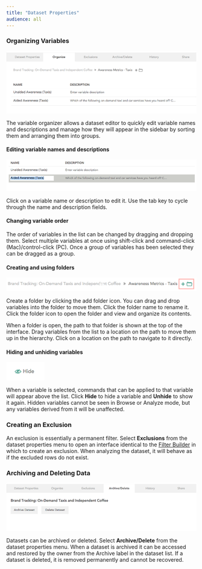```yaml
---
title: "Dataset Properties"
audience: all
---
```


### Organizing Variables

![](images/OrganizeVariables.png)

The variable organizer allows a dataset editor to quickly edit variable names
and descriptions and manage how they will appear in the sidebar by sorting
them and arranging them into groups.

#### Editing variable names and descriptions

![](images/OrganizerEditName.png)

Click on a variable name or description to edit it. Use the tab key to cycle
through the name and description fields.

#### Changing variable order

The order of variables in the list can be changed by dragging and dropping
them. Select multiple variables at once using shift-click and command-click
(Mac)/control-click (PC). Once a group of variables has been selected they can
be dragged as a group.

#### Creating and using folders

![](images/AddFolder.png)

Create a folder by clicking the add folder icon. You can drag and drop
variables into the folder to move them. Click the folder name to rename it.
Click the folder icon to open the folder and view and organize its contents.

When a folder is open, the path to that folder is shown at the top of the
interface. Drag variables from the list to a location on the path to move them
up in the hierarchy. Click on a location on the path to navigate to it
directly.

#### Hiding and unhiding variables

![](images/HideVariable.png)

When a variable is selected, commands that can be applied to that variable
will appear above the list. Click **Hide** to hide a variable and **Unhide**
to show it again. Hidden variables cannot be seen in Browse or Analyze mode,
but any variables derived from it will be unaffected.

### Creating an Exclusion

An exclusion is essentially a permanent filter. Select **Exclusions** from the
dataset properties menu to open an interface identical to the [Filter
Builder](crunch_filtering-data.html) in which to create an exclusion. When
analyzing the dataset, it will behave as if the excluded rows do not exist.

### Archiving and Deleting Data

![](images/ArchiveDelete.png)

Datasets can be archived or deleted. Select **Archive/Delete** from the
dataset properties menu. When a dataset is archived it can be accessed and
restored by the owner from the Archive label in the dataset list. If a dataset
is deleted, it is removed permanently and cannot be recovered.
